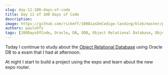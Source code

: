 ```yaml
---
slug: day-11-100-days-of-code
title: Day 11 of 100 Days of Code
description: 
image: https://github.com/rickmff/100DiasDeCodigo-landing/blob/master/public/thumb.png
authors: paulohfs
tags: [100DaysOfCode, Oracle, DB, ODB, Object Relational Database, Object Types, Object Tables, Methods, Procedures, Functions, VArray, Nested Tables, Expo, React Native]
---
```


Today I continue to study about the [Object Relational Database](https://en.wikipedia.org/wiki/Object-relational_database) using Oracle DB to a exam that I had at afternoon.

At night I start to build a project using the expo and learn about the new expo router.
